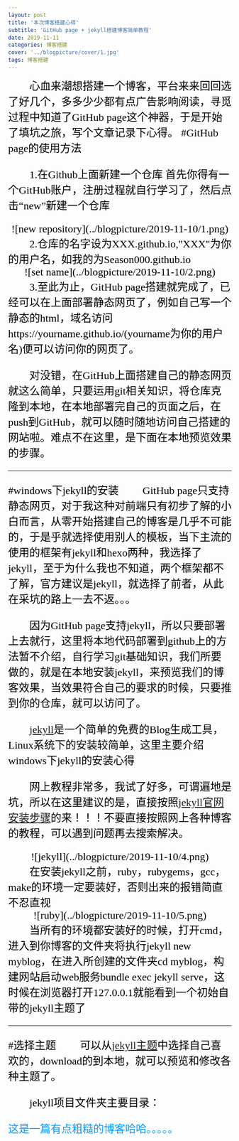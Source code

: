 ```yaml
---
layout: post
title: '本次博客搭建心得'  
subtitle: 'GitHub page + jekyll搭建博客简单教程'
date: 2019-11-11
categories: 博客搭建
cover: '../blogpicture/cover/1.jpg'
tags: 博客搭建
---
```


<font color=#000000 size=5 face="幼圆">  
&emsp;&emsp;心血来潮想搭建一个博客，平台来来回回选了好几个，多多少少都有点广告影响阅读，寻觅过程中知道了GitHub page这个神器，于是开始了填坑之旅，写个文章记录下心得。
</font>


<font color=#000000 size=5 face="幼圆">  
#GitHub page的使用方法



&emsp;&emsp;1.在Github上面新建一个仓库
首先你得有一个GitHub账户，注册过程就自行学习了，然后点击“new”新建一个仓库
<div align=center>![new repository](../blogpicture/2019-11-10/1.png)

<div align=left>
&emsp;&emsp;2.仓库的名字设为XXX.github.io,"XXX"为你的用户名，如我的为Season000.github.io

<div align=center>
![set name](../blogpicture/2019-11-10/2.png)

<div align=left>
&emsp;&emsp;3.至此为止，GitHub page搭建就完成了，已经可以在上面部署静态网页了，例如自己写一个静态的html，域名访问https://yourname.github.io/(yourname为你的用户名)便可以访问你的网页了。

&emsp;&emsp;对没错，在GitHub上面搭建自己的静态网页就这么简单，只要运用git相关知识，将仓库克隆到本地，在本地部署完自己的页面之后，在push到GitHub，就可以随时随地访问自己搭建的网站啦。难点不在这里，是下面在本地预览效果的步骤。

----------

#windows下jekyll的安装
&emsp;&emsp;GitHub page只支持静态网页，对于我这种对前端只有初步了解的小白而言，从零开始搭建自己的博客是几乎不可能的，于是乎就选择使用别人的模板，当下主流的使用的框架有jekyll和hexo两种，我选择了jekyll，至于为什么我也不知道，两个框架都不了解，官方建议是jekyll，就选择了前者，从此在采坑的路上一去不返。。。

&emsp;&emsp;因为GitHub page支持jekyll，所以只要部署上去就行，这里将本地代码部署到github上的方法暂不介绍，自行学习git基础知识，我们所要做的，就是在本地安装jekyll，来预览我们的博客效果，当效果符合自己的要求的时候，只要推到你的仓库，就可以访问了。

&emsp;&emsp;[jekyll](https://baike.baidu.com/item/jekyll/1164861?fr=aladdin)是一个简单的免费的Blog生成工具，Linux系统下的安装较简单，这里主要介绍windows下jekyll的安装心得

&emsp;&emsp;网上教程非常多，我试了好多，可谓遍地是坑，所以在这里建议的是，直接按照[jekyll官网安装步骤](https://www.jekyll.com.cn/docs/)的来！！！不要直接按照网上各种博客的教程，可以遇到问题再去搜索解决。

<div align=center>
![jekyll](../blogpicture/2019-11-10/4.png)

<div align=left>
&emsp;&emsp;在安装jekyll之前，ruby，rubygems，gcc，make的环境一定要装好，否则出来的报错简直不忍直视

<div align=center>
![ruby](../blogpicture/2019-11-10/5.png)

<div align=left>
&emsp;&emsp;当所有的环境都安装好的时候，打开cmd，进入到你博客的文件夹将执行jekyll new myblog，在进入所创建的文件夹cd myblog，构建网站启动web服务bundle exec jekyll serve，这时候在浏览器打开127.0.0.1就能看到一个初始自带的jekyll主题了

----------

#选择主题
&emsp;&emsp;可以从[jekyll主题](http://jekyllthemes.org/)中选择自己喜欢的，download的到本地，就可以预览和修改各种主题了。

&emsp;&emsp;jekyll项目文件夹主要目录：

</font>

<div align=left>
<font color=#0099ff size=5 face="幼圆">这是一篇有点粗糙的博客哈哈。。。。。</font>

<font color=#0099ff size=5 face="幼圆">  </font>